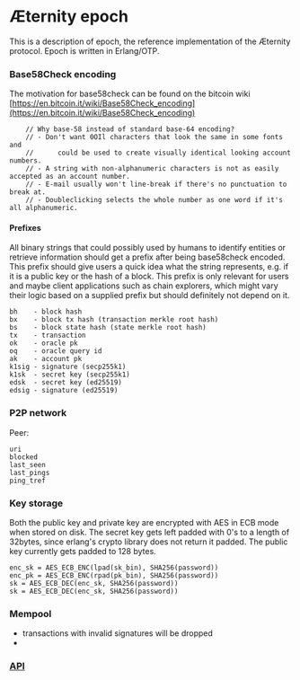 # Æternity epoch

This is a description of epoch, the reference implementation
of the Æternity protocol. Epoch is written in Erlang/OTP.

### Base58Check encoding


The motivation for base58check can be found on the bitcoin wiki
[https://en.bitcoin.it/wiki/Base58Check_encoding](https://en.bitcoin.it/wiki/Base58Check_encoding)

```
    // Why base-58 instead of standard base-64 encoding?
    // - Don't want 0OIl characters that look the same in some fonts and
    //      could be used to create visually identical looking account numbers.
    // - A string with non-alphanumeric characters is not as easily accepted as an account number.
    // - E-mail usually won't line-break if there's no punctuation to break at.
    // - Doubleclicking selects the whole number as one word if it's all alphanumeric.
```


#### Prefixes

All binary strings that could possibly used by humans to identify entities or
retrieve information should get a prefix after being base58check encoded. This
prefix should give users a quick idea what the string represents, e.g. if it
is a public key or the hash of a block.
This prefix is only relevant for users and maybe client applications such as
chain explorers, which might vary their logic based on a supplied prefix but
should definitely not depend on it.


```
bh    - block hash
bx    - block tx hash (transaction merkle root hash)
bs    - block state hash (state merkle root hash)
tx    - transaction
ok    - oracle pk
oq    - oracle query id
ak    - account pk
k1sig - signature (secp255k1)
k1sk  - secret key (secp255k1)
edsk  - secret key (ed25519)
edsig - signature (ed25519)
```


### P2P network

Peer:

```
uri
blocked
last_seen
last_pings
ping_tref
```


### Key storage

Both the public key and private key are encrypted with AES in ECB mode when stored on disk.
The secret key gets left padded with 0's to a length of 32bytes, since erlang's crypto library
does not return it padded. The public key currently gets padded to 128 bytes.


```
enc_sk = AES_ECB_ENC(lpad(sk_bin), SHA256(password))
enc_pk = AES_ECB_ENC(rpad(pk_bin), SHA256(password))
sk = AES_ECB_DEC(enc_sk, SHA256(password))
sk = AES_ECB_DEC(enc_sk, SHA256(password))
```


### Mempool

- transactions with invalid signatures will be dropped
-

### [API](./api/README.md)
